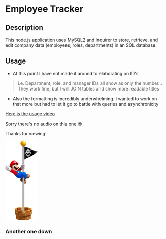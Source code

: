 # Employee Tracker

## Description 

This node.js application uses MySQL2 and Inquirer to store, retrieve, and edit company data (employees, roles, departments) in an SQL database. 

## Usage

- At this point I have not made it around to elaborating on ID's
> i.e. Department, role, and manager IDs all show as only the number... They work fine, but I will JOIN tables and show more readable titles 

- Also the formatting is incredibly underwhelming. I wanted to work on that more but had to let it go to battle with queries and asynchronicity

[Here is the usage video](https://its-jefe.github.io/Employee-Tracker/)

Sorry there's no audio on this one 😒

Thanks for viewing!


<img src="https://raw.githubusercontent.com/its-jefe/image-hosting/main/goal-pole.png" width="20%">

### Another one down

